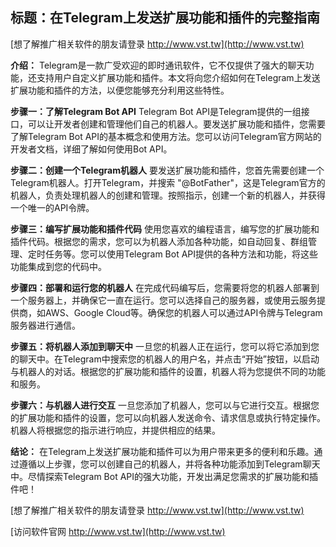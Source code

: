 ## **标题：在Telegram上发送扩展功能和插件的完整指南**

[想了解推广相关软件的朋友请登录 http://www.vst.tw](http://www.vst.tw)

**介绍：**
Telegram是一款广受欢迎的即时通讯软件，它不仅提供了强大的聊天功能，还支持用户自定义扩展功能和插件。本文将向您介绍如何在Telegram上发送扩展功能和插件的方法，以便您能够充分利用这些特性。

**步骤一：了解Telegram Bot API**
Telegram Bot API是Telegram提供的一组接口，可以让开发者创建和管理他们自己的机器人。要发送扩展功能和插件，您需要了解Telegram Bot API的基本概念和使用方法。您可以访问Telegram官方网站的开发者文档，详细了解如何使用Bot API。

**步骤二：创建一个Telegram机器人**
要发送扩展功能和插件，您首先需要创建一个Telegram机器人。打开Telegram，并搜索 "@BotFather"，这是Telegram官方的机器人，负责处理机器人的创建和管理。按照指示，创建一个新的机器人，并获得一个唯一的API令牌。

**步骤三：编写扩展功能和插件代码**
使用您喜欢的编程语言，编写您的扩展功能和插件代码。根据您的需求，您可以为机器人添加各种功能，如自动回复、群组管理、定时任务等。您可以使用Telegram Bot API提供的各种方法和功能，将这些功能集成到您的代码中。

**步骤四：部署和运行您的机器人**
在完成代码编写后，您需要将您的机器人部署到一个服务器上，并确保它一直在运行。您可以选择自己的服务器，或使用云服务提供商，如AWS、Google Cloud等。确保您的机器人可以通过API令牌与Telegram服务器进行通信。

**步骤五：将机器人添加到聊天中**
一旦您的机器人正在运行，您可以将它添加到您的聊天中。在Telegram中搜索您的机器人的用户名，并点击“开始”按钮，以启动与机器人的对话。根据您的扩展功能和插件的设置，机器人将为您提供不同的功能和服务。

**步骤六：与机器人进行交互**
一旦您添加了机器人，您可以与它进行交互。根据您的扩展功能和插件的设置，您可以向机器人发送命令、请求信息或执行特定操作。机器人将根据您的指示进行响应，并提供相应的结果。

**结论：**
在Telegram上发送扩展功能和插件可以为用户带来更多的便利和乐趣。通过遵循以上步骤，您可以创建自己的机器人，并将各种功能添加到Telegram聊天中。尽情探索Telegram Bot API的强大功能，开发出满足您需求的扩展功能和插件吧！

[想了解推广相关软件的朋友请登录 http://www.vst.tw](http://www.vst.tw)


[访问软件官网 http://www.vst.tw](http://www.vst.tw)
